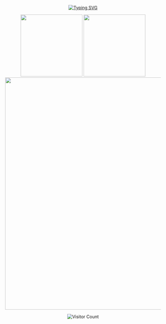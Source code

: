 <p align="center">
  <a href="https://git.io/typing-svg">
    <img src="https://readme-typing-svg.demolab.com?font=Fira+Code&duration=3100&pause=500&color=EDF742&center=true&width=435&lines=Anabolics+Anonymous;Professional+Amateur" alt="Typing SVG">
  </a>
</p>

<p align="center">
  <img src="https://github-readme-stats.vercel.app/api/top-langs/?username=anabolicsanonymous&show_icons=true&theme=dark&count_private=true" height="200px" />
  <img src="https://github-readme-stats.vercel.app/api?username=anabolicsanonymous&show_icons=true&theme=radical&count_private=true&include_all_commits=true" height="200px" />
  <img src="https://monkey.honey-pot.dev/generate-svg/schizobol/arch?pb=true" width="750" />
</p>
<p align="center">
  <img src="https://profile-counter.glitch.me/{AnabolicsAnonymous}/count.svg" alt="Visitor Count" />
</p>
